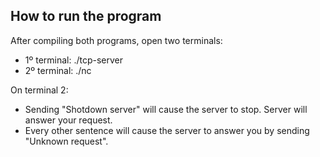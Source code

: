 ## How to run the program

After compiling both programs, open two terminals:

- 1º terminal: ./tcp-server
- 2º terminal: ./nc <IP-SERVER> <PORT-SERVER>

On terminal 2:
  - Sending "Shotdown server" will cause the server to stop. Server will answer your request.
  - Every other sentence will cause the server to answer you by sending "Unknown request".
